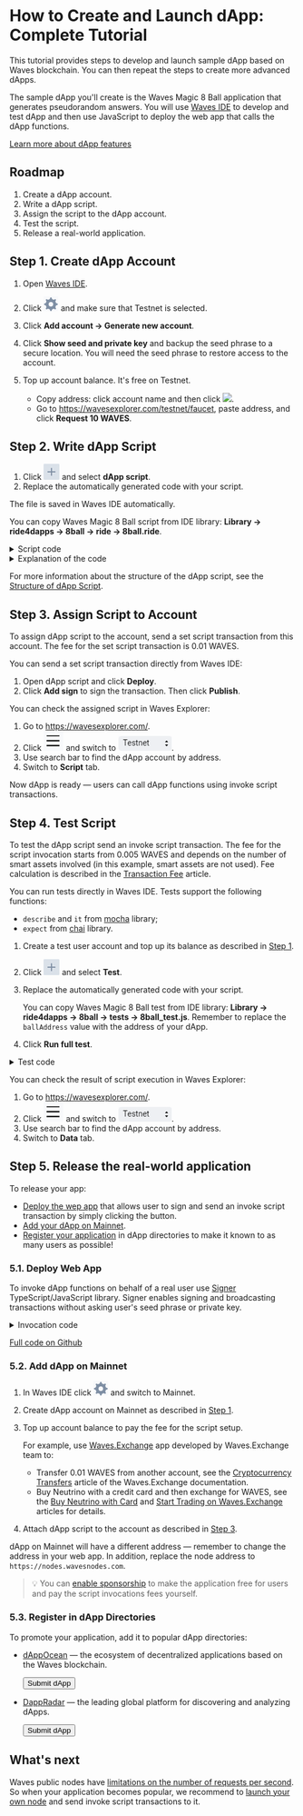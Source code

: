 # How to Create and Launch dApp: Complete Tutorial

This tutorial provides steps to develop and launch sample dApp based on Waves blockchain. You can then repeat the steps to create more advanced dApps.

The sample dApp you'll create is the Waves Magic 8 Ball application that generates pseudorandom answers. You will use [Waves IDE](https://ide.wavesplatform.com/) to develop and test dApp and then use JavaScript to deploy the web app that calls the dApp functions.

[Learn more about dApp features](/en/building-apps/smart-contracts/what-is-dapp)

## Roadmap

1. Create a dApp account.
2. Write a dApp script.
3. Assign the script to the dApp account.
4. Test the script.
5. Release a real-world application.

## Step 1. Create dApp Account

1. Open [Waves IDE](https://ide.wavesplatform.com/).
2. Click ![](./_assets/ide-settings.png) and make sure that Testnet is selected.
3. Click **Add account → Generate new account**.
4. Click **Show seed and private key** and backup the seed phrase to a secure location. You will need the seed phrase to restore access to the account.
5. Top up account balance. It's free on Testnet.

   * Copy address: click account name and then click ![](./_assets/сopy-button.png).
   * Go to <https://wavesexplorer.com/testnet/faucet>, paste address, and click **Request 10 WAVES**.

## Step 2. Write dApp Script

1. Click ![](./_assets/add-script-button.png) and select **dApp script**.
2. Replace the automatically generated code with your script.

The file is saved in Waves IDE automatically.

You can copy Waves Magic 8 Ball script from IDE library: **Library → ride4dapps → 8ball → ride → 8ball.ride**.

<details><summary>Script code</summary>
<p>
<code>
{-# STDLIB_VERSION 3 #-}<br>
{-# CONTENT_TYPE DAPP #-}<br>
{-# SCRIPT_TYPE ACCOUNT #-}<br>
<br>
let answersCount = 20<br>
let answers = <br>
&nbsp;&nbsp;&nbsp;&nbsp;["It is certain.",<br>
&nbsp;&nbsp;&nbsp;&nbsp;"It is decidedly so.",<br>
&nbsp;&nbsp;&nbsp;&nbsp;"Without a doubt.",<br>
&nbsp;&nbsp;&nbsp;&nbsp;"Yes - definitely.",<br>
&nbsp;&nbsp;&nbsp;&nbsp;"You may rely on it.",<br>
&nbsp;&nbsp;&nbsp;&nbsp;"As I see it, yes.",<br>
&nbsp;&nbsp;&nbsp;&nbsp;"Most likely.",<br>
&nbsp;&nbsp;&nbsp;&nbsp;"Outlook good.",<br>
&nbsp;&nbsp;&nbsp;&nbsp;"Yes.",<br>
&nbsp;&nbsp;&nbsp;&nbsp;"Signs point to yes.",<br>
&nbsp;&nbsp;&nbsp;&nbsp;"Reply hazy, try again.",<br>
&nbsp;&nbsp;&nbsp;&nbsp;"Ask again later.",<br>
&nbsp;&nbsp;&nbsp;&nbsp;"Better not tell you now.",<br>
&nbsp;&nbsp;&nbsp;&nbsp;"Cannot predict now.",<br>
&nbsp;&nbsp;&nbsp;&nbsp;"Concentrate and ask again.",<br>
&nbsp;&nbsp;&nbsp;&nbsp;"Don't count on it.",<br>
&nbsp;&nbsp;&nbsp;&nbsp;"My reply is no.",<br>
&nbsp;&nbsp;&nbsp;&nbsp;"My sources say no.",<br>
&nbsp;&nbsp;&nbsp;&nbsp;"Outlook not so good.",<br>
&nbsp;&nbsp;&nbsp;&nbsp;"Very doubtful."]<br>
<br>
func getAnswer(question: String, previousAnswer: String) = {<br>
&nbsp;&nbsp;&nbsp;&nbsp;let hash = sha256(toBytes(question + previousAnswer))<br>
&nbsp;&nbsp;&nbsp;&nbsp;let index = toInt(hash)<br>
&nbsp;&nbsp;&nbsp;&nbsp;answers[index % answersCount]<br>
}<br>
<br>
func getPreviousAnswer(address: String) = {<br>
&nbsp;&nbsp;&nbsp;&nbsp;match getString(this, address + "_a") {<br>
&nbsp;&nbsp;&nbsp;&nbsp;&nbsp;&nbsp;&nbsp;&nbsp;case a: String => a<br>
&nbsp;&nbsp;&nbsp;&nbsp;&nbsp;&nbsp;&nbsp;&nbsp;case _ => address<br>
&nbsp;&nbsp;&nbsp;&nbsp;}<br>
}<br>
<br>
@Callable(i)<br>
func tellme(question: String) = {<br>
&nbsp;&nbsp;&nbsp;&nbsp;let callerAddress = toBase58String(i.caller.bytes)<br>
&nbsp;&nbsp;&nbsp;&nbsp;let answer = getAnswer(question, getPreviousAnswer(callerAddress))<br>
<br>
&nbsp;&nbsp;&nbsp;&nbsp;WriteSet([<br>
&nbsp;&nbsp;&nbsp;&nbsp;&nbsp;&nbsp;&nbsp;&nbsp;DataEntry(callerAddress + "_q", question),<br>
&nbsp;&nbsp;&nbsp;&nbsp;&nbsp;&nbsp;&nbsp;&nbsp;DataEntry(callerAddress + "_a", answer)<br>
&nbsp;&nbsp;&nbsp;&nbsp;&nbsp;&nbsp;&nbsp;&nbsp;])<br>
}<br>
</code>

</p>
</details>

<details><summary>Explanation of the code</summary>
<p>
dApp-script should start with the following directives:<br>
<code>
{-# STDLIB_VERSION 3 #-}<br>
{-# CONTENT_TYPE DAPP #-}<br>
{-# SCRIPT_TYPE ACCOUNT #-}<br>
</code>

After directives you can declare variables and auxiliary functions.

Callable functions should be marked with the `@Callable(i)` annotation. The `i` object contains invoke script transaction fields that the callable function can use. In this example we use the `i.caller.bytes` field that contains address of user account that called the function.
</p>
</details>

For more information about the structure of the dApp script, see the [Structure of dApp Script](/en/building-apps/smart-contracts/what-is-a-dapp#structure-of-dapp-script).

## Step 3. Assign Script to Account

To assign dApp script to the account, send a set script transaction from this account. The fee for the set script transaction is 0.01 WAVES.

You can send a set script transaction directly from Waves IDE:

1. Open dApp script and click **Deploy**.
2. Click **Add sign** to sign the transaction. Then click **Publish**.

You can check the assigned script in Waves Explorer:

1. Go to <https://wavesexplorer.com/>.
2. Click ![](./_assets/settings.png) and switch to ![](./_assets/testnet.png).
3. Use search bar to find the dApp account by address.
4. Switch to **Script** tab.

Now dApp is ready — users can call dApp functions using invoke script transactions.

## Step 4. Test Script

To test the dApp script send an invoke script transaction. The fee for the script invocation starts from 0.005 WAVES and depends on the number of smart assets involved (in this example, smart assets are not used). Fee calculation is described in the [Transaction Fee](/en/blockchain/transaction/transaction-fee) article.

You can run tests directly in Waves IDE. Tests support the following functions:
* `describe` and `it` from [mocha](https://mochajs.org/) library;
* `expect` from [chai](https://www.chaijs.com/) library.

1. Create a test user account and top up its balance as described in [Step 1](#step-1-create-dapp-account).
2. Click ![](./_assets/add-script-button.png) and select **Test**.
3. Replace the automatically generated code with your script.

   You can copy Waves Magic 8 Ball test from IDE library: **Library → ride4dapps → 8ball → tests → 8ball_test.js**. Remember to replace the `ballAddress` value with the address of your dApp.

4. Click **Run full test**.

<details><summary>Test code</summary>
<p>
<code>
describe('8 ball', () => {<br>
&nbsp;&nbsp;&nbsp;&nbsp;const ballAddress = "3N27HUMt4ddx2X7foQwZRmpFzg5PSzLrUgU"<br>
&nbsp;&nbsp;&nbsp;&nbsp;const question = "Test" + Date.now()<br>
&nbsp;&nbsp;&nbsp;&nbsp;const tx = invokeScript({fee: 500000, dApp: ballAddress, call:{function:"tellme", args:[{"type": "string", "value": question}]}, payment: null})<br>
<br>
&nbsp;&nbsp;&nbsp;&nbsp;it('Tx is mined in block', async function(){<br>
&nbsp;&nbsp;&nbsp;&nbsp;&nbsp;&nbsp;&nbsp;&nbsp;await broadcast(tx)<br>
&nbsp;&nbsp;&nbsp;&nbsp;&nbsp;&nbsp;&nbsp;&nbsp;await waitForTx(tx.id)<br>
&nbsp;&nbsp;&nbsp;&nbsp;})<br>
<br>
&nbsp;&nbsp;&nbsp;&nbsp;it('Question is in ball', async function(){<br>
&nbsp;&nbsp;&nbsp;&nbsp;&nbsp;&nbsp;&nbsp;&nbsp;await accountDataByKey(address()+"_q", ballAddress)<br>
&nbsp;&nbsp;&nbsp;&nbsp;&nbsp;&nbsp;&nbsp;&nbsp;&nbsp;&nbsp;&nbsp;&nbsp;.then(reslove => expect(reslove.value).to.equal(question))<br>
&nbsp;&nbsp;&nbsp;&nbsp;})<br>
})<br>
</code>
</p>
</details>

You can check the result of script execution in Waves Explorer:

1. Go to <https://wavesexplorer.com/>.
2. Click ![](./_assets/settings.png) and switch to ![](./_assets/testnet.png).
3. Use search bar to find the dApp account by address.
4. Switch to **Data** tab.

## Step 5. Release the real-world application

To release your app:

* [Deploy the wep app](#51-deploy-web-app) that allows user to sign and send an invoke script transaction by simply clicking the button.
* [Add your dApp on Mainnet](#52-add-dapp-on-mainnet).
* [Register your application](#53-register-in-dapp-directories) in dApp directories to make it known to as many users as possible!

### 5.1. Deploy Web App

To invoke dApp functions on behalf of a real user use [Signer](/en/building-apps/waves-api-and-sdk/client-libraries/signer) TypeScript/JavaScript library. Signer enables signing and broadcasting transactions without asking user's seed phrase or private key.

<details><summary>Invocation code</summary>
<p>
<code>
await signer.invoke({<br>
&nbsp;&nbsp;&nbsp;&nbsp;dApp: ballAddress,<br>
&nbsp;&nbsp;&nbsp;&nbsp;call: {<br>
&nbsp;&nbsp;&nbsp;&nbsp;&nbsp;&nbsp;&nbsp;&nbsp;function: "tellme",<br>
&nbsp;&nbsp;&nbsp;&nbsp;&nbsp;&nbsp;&nbsp;&nbsp;args:[{"type": "string", "value": question}]<br>
&nbsp;&nbsp;&nbsp;&nbsp;}<br>
}).broadcast();<br>
</code>
</p>
</details>

[Full code on Github](https://github.com/elenaili/waves8ball)

### 5.2. Add dApp on Mainnet

1. In Waves IDE click ![](./_assets/ide-settings.png) and switch to Mainnet.
2. Create dApp account on Mainnet as described in [Step 1](#step-1-create-dapp-account).
3. Top up account balance to pay the fee for the script setup.

   For example, use [Waves.Exchange](https://waves.exchange/) app developed by Waves.Exchange team to:
   
   * Transfer 0.01 WAVES from another account, see the [Cryptocurrency Transfers](https://docs.waves.exchange/en/waves-exchange/waves-exchange-online-desktop/online-desktop-trs-gtw/online-desktop-trs-asset) article of the Waves.Exchange documentation.
   * Buy Neutrino with a credit card and then exchange for WAVES, see the [Buy Neutrino with Card](https://docs.waves.exchange/en/waves-exchange/waves-exchange-online-desktop/online-desktop-asset/online-desktop-staking#buy-neutrino-with-card) and [Start Trading on Waves.Exchange](https://docs.waves.exchange/en/waves-exchange/waves-exchange-online-desktop/online-desktop-trading) articles for details.

4. Attach dApp script to the account as described in [Step 3](#step-3-assign-script-to-account).

dApp on Mainnet will have a different address  — remember to change the address in your web app. In addition, replace the node address to ` https://nodes.wavesnodes.com`.

> :bulb: You can [enable sponsorship](/en/blockchain/waves-protocol/sponsored-fee) to make the application free for users and pay the script invocations fees yourself.

### 5.3. Register in dApp Directories

To promote your application, add it to popular dApp directories:

* [dAppOcean](https://www.dappocean.io) — the ecosystem of decentralized applications based on the Waves blockchain.

   <input value="Submit dApp" type="button" onclick="location.href='https://www.dappocean.io/dapps/submit'" />

* [DappRadar](https://dappradar.com) — the leading global platform for discovering and analyzing dApps.

   <input value="Submit dApp" type="button" onclick="location.href='https://dappradar.com/submit-dapp'" />

## What's next

Waves public nodes have [limitations on the number of requests per second](/en/waves-node/api-limitations-of-the-pool-of-public-nodes). So when your application becomes popular, we recommend to [launch your own node](/en/waves-node/how-to-install-a-node/how-to-install-a-node) and send invoke script transactions to it.
